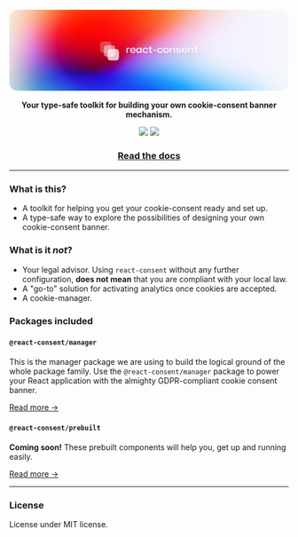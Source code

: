 [![react-consent](assets/banner.jpg)](https://react-consent-docs.vercel.app/)

<p align="center"><b>Your type-safe toolkit for building your own cookie-consent banner mechanism.</b></p>
<p align="center">
  <a href="https://github.com/fintory/react-consent/actions/workflows/lint.yml"><img src="https://github.com/fintory/react-consent/actions/workflows/lint.yml/badge.svg" /></a>&nbsp;<a href="https://github.com/fintory/react-consent/actions/workflows/test.yml"><img src="https://github.com/fintory/react-consent/actions/workflows/test.yml/badge.svg" /></a>
</p>

<h3 align="center"><a href="https://react-consent-docs.vercel.app/">Read the docs</a></h3>

---

### What is this?

- A toolkit for helping you get your cookie-consent ready and set up.
- A type-safe way to explore the possibilities of designing your own cookie-consent banner.

### What is it _not_?

- Your legal advisor. Using `react-consent` without any further configuration, **does not mean** that you are compliant with your local law.
- A "go-to" solution for activating analytics once cookies are accepted.
- A cookie-manager.

### Packages included

#### `@react-consent/manager`

This is the manager package we are using to build the logical ground of the whole package family. Use the `@react-consent/manager` package to power your React application with the almighty GDPR-compliant cookie consent banner.

[Read more →](https://react-consent-docs.vercel.app/manager/getting-started)

#### `@react-consent/prebuilt`

**Coming soon!** These prebuilt components will help you, get up and running easily.

[Read more →](https://react-consent-docs.vercel.app/prebuilt/getting-started)

---

### License

License under MIT license.
